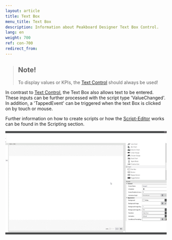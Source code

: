 ```yaml
---
layout: article
title: Text Box
menu_title: Text Box
description: Information about Peakboard Designer Text Box Control.
lang: en
weight: 700
ref: con-700
redirect_from:
---
```


> ## Note!
>
>To display values or KPIs, the [Text Control](/controls/en-text-block.html) should always be used!

In contrast to [Text Control](/controls/en-text-block.html), the Text Box also allows text to be entered. 
These inputs can be further processed with the script type 'ValueChanged'. 
In addition, a 'TappedEvent' can be triggered when the text Box is clicked on by touch or mouse.

Further information on how to create scripts or how the [Script-Editor](/scripting/en-script-editor.html) works can be found in the Scripting section.

![image_1](/assets/images/Controls/Text-Box/textbox01.gif)